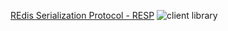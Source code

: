 [REdis Serialization Protocol - RESP](https://redis.io/topics/protocol)
![client library](https://i.postimg.cc/fTp83WSJ/redis-client.png)
